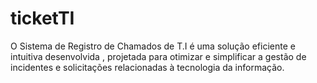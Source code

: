 # ticketTI
O Sistema de Registro de Chamados de T.I é uma solução eficiente e intuitiva desenvolvida , projetada para otimizar e simplificar a gestão de incidentes e solicitações relacionadas à tecnologia da informação.
